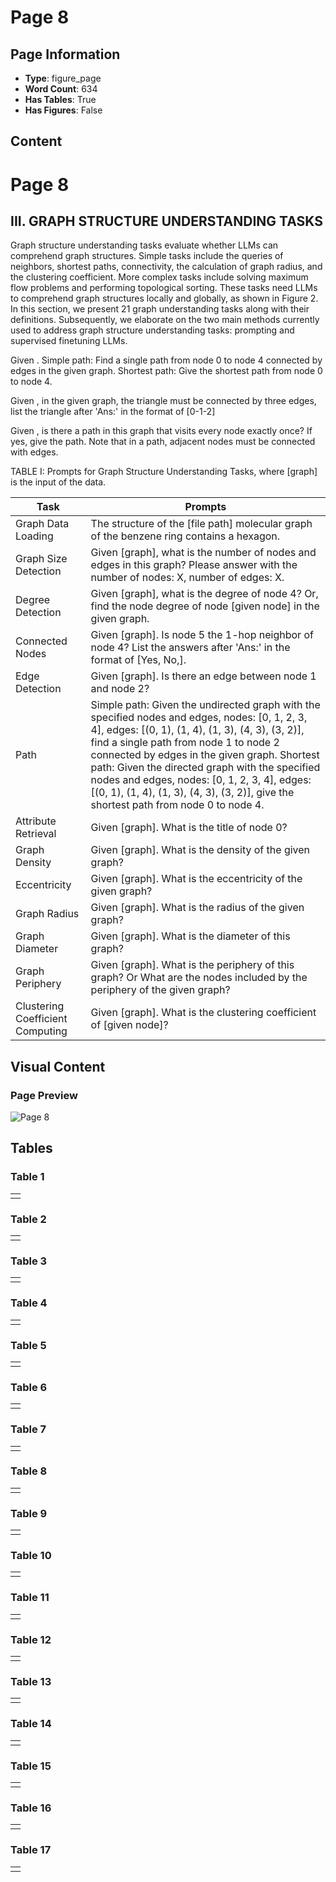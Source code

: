 # Page 8

## Page Information

- **Type**: figure_page
- **Word Count**: 634
- **Has Tables**: True
- **Has Figures**: False

## Content

# Page 8

## III. GRAPH STRUCTURE UNDERSTANDING TASKS

Graph structure understanding tasks evaluate whether LLMs can comprehend graph structures. Simple tasks include the queries of neighbors, shortest paths, connectivity, the calculation of graph radius, and the clustering coefficient. More complex tasks include solving maximum flow problems and performing topological sorting. These tasks need LLMs to comprehend graph structures locally and globally, as shown in Figure 2. In this section, we present 21 graph understanding tasks along with their definitions. Subsequently, we elaborate on the two main methods currently used to address graph structure understanding tasks: prompting and supervised finetuning LLMs.

Given <graph>. Simple path: Find a single path from node 0 to node 4 connected by edges in the given graph. Shortest path: Give the shortest path from node 0 to node 4.

<!-- image -->

Given <graph>, in the given graph, the triangle must be connected by three edges, list the triangle after 'Ans:' in the format of [0-1-2]

<!-- image -->

Given <graph>, is there a path in this graph that visits every node exactly once? If yes, give the path. Note that in a path, adjacent nodes must be connected with edges.

<!-- image -->

TABLE I: Prompts for Graph Structure Understanding Tasks, where [graph] is the input of the data.

| Task                             | Prompts                                                                                                                                                                                                                                                                                                                                                                                                                                 |
|----------------------------------|-----------------------------------------------------------------------------------------------------------------------------------------------------------------------------------------------------------------------------------------------------------------------------------------------------------------------------------------------------------------------------------------------------------------------------------------|
| Graph Data Loading               | The structure of the [file path] molecular graph of the benzene ring contains a hexagon.                                                                                                                                                                                                                                                                                                                                                |
| Graph Size Detection             | Given [graph], what is the number of nodes and edges in this graph? Please answer with the number of nodes: X, number of edges: X.                                                                                                                                                                                                                                                                                                      |
| Degree Detection                 | Given [graph], what is the degree of node 4? Or, find the node degree of node [given node] in the given graph.                                                                                                                                                                                                                                                                                                                          |
| Connected Nodes                  | Given [graph]. Is node 5 the 1-hop neighbor of node 4? List the answers after 'Ans:' in the format of [Yes, No,].                                                                                                                                                                                                                                                                                                                       |
| Edge Detection                   | Given [graph]. Is there an edge between node 1 and node 2?                                                                                                                                                                                                                                                                                                                                                                              |
| Path                             | Simple path: Given the undirected graph with the specified nodes and edges, nodes: [0, 1, 2, 3, 4], edges: [(0, 1), (1, 4), (1, 3), (4, 3), (3, 2)], find a single path from node 1 to node 2 connected by edges in the given graph. Shortest path: Given the directed graph with the specified nodes and edges, nodes: [0, 1, 2, 3, 4], edges: [(0, 1), (1, 4), (1, 3), (4, 3), (3, 2)], give the shortest path from node 0 to node 4. |
| Attribute Retrieval              | Given [graph]. What is the title of node 0?                                                                                                                                                                                                                                                                                                                                                                                             |
| Graph Density                    | Given [graph]. What is the density of the given graph?                                                                                                                                                                                                                                                                                                                                                                                  |
| Eccentricity                     | Given [graph]. What is the eccentricity of the given graph?                                                                                                                                                                                                                                                                                                                                                                             |
| Graph Radius                     | Given [graph]. What is the radius of the given graph?                                                                                                                                                                                                                                                                                                                                                                                   |
| Graph Diameter                   | Given [graph]. What is the diameter of this graph?                                                                                                                                                                                                                                                                                                                                                                                      |
| Graph Periphery                  | Given [graph]. What is the periphery of this graph? Or What are the nodes included by the periphery of the given graph?                                                                                                                                                                                                                                                                                                                 |
| Clustering Coefficient Computing | Given [graph]. What is the clustering coefficient of [given node]?                                                                                                                                                                                                                                                                                                                                                                      |

## Visual Content

### Page Preview

![Page 8](/projects/llms/images/A_Survey_of_Large_Language_Models_on_Generative_Graph_Analytics_Query_Learning_and_Applications_page_8.png)

## Tables

### Table 1

|  |
| --- |
|  |

### Table 2

|  |
| --- |
|  |

### Table 3

|  |
| --- |
|  |

### Table 4

|  |
| --- |
|  |

### Table 5

|  |
| --- |
|  |

### Table 6

|  |
| --- |
|  |

### Table 7

|  |
| --- |
|  |

### Table 8

|  |
| --- |
|  |

### Table 9

|  |
| --- |
|  |

### Table 10

|  |
| --- |
|  |

### Table 11

|  |
| --- |
|  |

### Table 12

|  |
| --- |
|  |

### Table 13

|  |
| --- |
|  |

### Table 14

|  |
| --- |
|  |

### Table 15

|  |
| --- |
|  |

### Table 16

|  |
| --- |
|  |

### Table 17

|  |
| --- |
|  |
